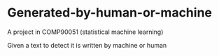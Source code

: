 # Generated-by-human-or-machine
A project in COMP90051 (statistical machine learning)

Given a text to detect it is written by machine or human 

